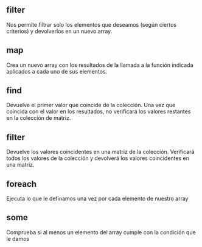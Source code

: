 ## filter
Nos permite filtrar solo los elementos que deseamos (según ciertos criterios) y devolverlos en un nuevo array.

## map
Crea un nuevo array con los resultados de la llamada a la función indicada aplicados a cada uno de sus elementos.

## find
Devuelve el primer valor que coincide de la colección. Una vez que coincida con el valor en los resultados, no verificará los valores restantes en la colección de matriz.

## filter
Devuelve los valores coincidentes en una matriz de la colección. Verificará todos los valores de la colección y devolverá los valores coincidentes en una matriz.

## foreach
Ejecuta lo que le definamos una vez por cada elemento de nuestro array

## some
Comprueba si al menos un elemento del array cumple con la condición que le damos